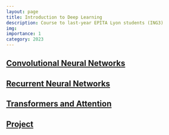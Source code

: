 ```yaml
---
layout: page
title: Introduction to Deep Learning
description: Course to last-year EPITA Lyon students (ING3)
img:
importance: 1
category: 2023
---
```


## [Convolutional Neural Networks](https://pierremarza.github.io/teaching/2_teaching_cnn/)

## [Recurrent Neural Networks](https://pierremarza.github.io/teaching/2_teaching_rnn/)

## [Transformers and Attention]()

## [Project]()
